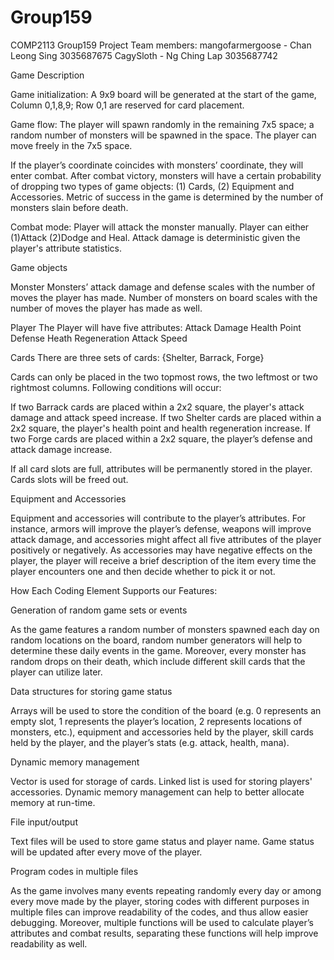 # Group159
COMP2113 Group159 Project
Team members:
mangofarmergoose - Chan Leong Sing 3035687675
CagySloth - Ng Ching Lap 3035687742

Game Description

Game initialization:
A 9x9 board will be generated at the start of the game, Column 0,1,8,9; Row 0,1 are reserved for card placement.

Game flow:
The player will spawn randomly in the remaining 7x5 space; a random number of monsters will be spawned in the space. The player can move freely in the 7x5 space.

If the player’s coordinate coincides with monsters’ coordinate, they will enter combat. After combat victory, monsters will have a certain probability of dropping two types of game objects: (1) Cards, (2) Equipment and Accessories. Metric of success in the game is determined by the number of monsters slain before death.

Combat mode:
Player will attack the monster manually. Player can either (1)Attack (2)Dodge and Heal. Attack damage is deterministic given the player's attribute statistics. 

Game objects

Monster 
Monsters’ attack damage and defense scales with the number of moves the player has made. Number of monsters on board scales with the number of moves the player has made as well.

Player
The Player will have five attributes:
Attack Damage
Health Point
Defense
Heath Regeneration
Attack Speed


Cards
There are three sets of cards: {Shelter, Barrack, Forge}

Cards can only be placed in the two topmost rows, the two leftmost or two rightmost columns. Following conditions will occur:

If two Barrack cards are placed within a 2x2 square, the player's attack damage and attack speed increase. 
If two Shelter cards are placed within a 2x2 square, the player's health point and health regeneration increase.
If two Forge cards are placed within a 2x2 square, the player’s defense and attack damage increase.

If all card slots are full, attributes will be permanently stored in the player. Cards slots will be freed out.

Equipment and Accessories

Equipment and accessories will contribute to the player’s attributes. For instance, armors will improve the player’s defense, weapons will improve attack damage, and accessories might affect all five attributes of the player positively or negatively. As accessories may have negative effects on the player, the player will receive a brief description of the item every time the player encounters one and then decide whether to pick it or not.

How Each Coding Element Supports our Features:

Generation of random game sets or events

As the game features a random number of monsters spawned each day on random locations on the board, random number generators will help to determine these daily events in the game. Moreover, every monster has random drops on their death, which include different skill cards that the player can utilize later.

Data structures for storing game status

Arrays will be used to store the condition of the board (e.g. 0 represents an empty slot, 1 represents the player’s location, 2 represents locations of monsters, etc.), equipment and accessories held by the player, skill cards held by the player, and the player’s stats (e.g. attack, health, mana).

Dynamic memory management

Vector is used for storage of cards. Linked list is used for storing players' accessories. Dynamic memory management can help to better allocate memory at run-time.

File input/output

Text files will be used to store game status and player name. Game status will be updated after every move of the player.

Program codes in multiple files

As the game involves many events repeating randomly every day or among every move made by the player, storing codes with different purposes in multiple files can improve readability of the codes, and thus allow easier debugging. Moreover, multiple functions will be used to calculate player’s attributes and combat results, separating these functions will help improve readability as well.
